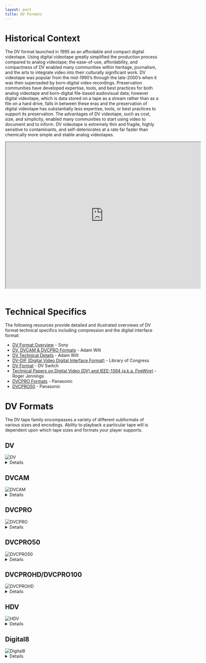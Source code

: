 ```yaml
---
layout: post
title: DV Formats
---
```


# Historical Context
The DV format launched in 1995 as an affordable and compact digital videotape. Using digital videotape greatly simplified the production process compared to analog videotape; the ease-of-use, affordability, and compactness of DV enabled many communities within heritage, journalism, and the arts to integrate video into their culturally significant work. DV videotape was popular from the mid-1990’s through the late-2000’s when it was then superseded by born-digital video recordings. Preservation communities have developed expertise, tools, and best practices for both analog videotape and born-digital file-based audiovisual data; however digital videotape, which is data stored on a tape as a stream rather than as a file on a hard drive, falls in between these eras and the preservation of digital videotape has substantially less expertise, tools, or best practices to support its preservation. The advantages of DV videotape, such as cost, size, and simplicity, enabled many communities to start using video to document and to inform. DV videotape is extremely thin and fragile, highly sensitive to contaminants, and self-deteriorates at a rate far faster than chemically more simple and stable analog videotapes.

<iframe src="https://drive.google.com/file/d/1lxp3_LZrQEFtOyzypTf18joWfq6m28um/preview" width="640" height="480" allow="autoplay"></iframe>
&nbsp;

# Technical Specifics

The following resources provide detailed and illustrated overviews of DV format technical specifics including compression and the digital interface format:

* [DV Format Overview](https://web.archive.org/web/20110928040838/http://www.sony.ca/dvcam/pdfs/dvcam%20format%20overview.pdf) - Sony
* [DV, DVCAM & DVCPRO Formats](http://www.adamwilt.com/DV-FAQ-tech.html#DVchromakey) - Adam Wilt
* [DV Technical Details](http://www.adamwilt.com/DV-tech.html) - Adam Wilt 
* [DV-DIF (Digital Video Digital Interface Format)](https://web.archive.org/web/20100106092818/http://www.digitalpreservation.gov//formats/fdd/fdd000173.shtml) - Library of Congress
* [DV Format](https://web.archive.org/web/20100107032158/http://dvswitch.alioth.debian.org/wiki/DV_format/) - DV Switch 
* [Technical Papers on Digital Video (DV) and IEEE-1394 (a.k.a. FireWire)](http://web.archive.org/web/20041014025948/http://www.chumpchange.com/parkplace/Video/TechPapers.htm) - Roger Jennings
* [DVCPRO Formats](https://pro-av.panasonic.net/en/sales_o/02products/tapes/tapes.html) - Panasonic
* [DVCPRO50](https://www.broadcaststore.com/pdf/model/787287/B_AJ-HD1700.pdf) - Panasonic


# DV Formats

The DV tape family encompasses a variety of different subformats of various sizes and encodings. Ability to playback a particular tape will is dependent upon which tape sizes and formats your player supports.

## DV
<img alt="DV" src="{{ site.baseurl }}/images/DV+MiniDV_size-compare.png">
<details markdown=1>
  <summary markdown="span">Details</summary>

- Release Date: 1995
- AKA: MiniDV (for the small sized cassettes)
- Developing Manufacture: consortium of video camera manufacturers led by Sony and Panasonic
- Maximum Recording Capacity:
  - Small (MiniDV)
    - Standard Play (SP) - 66-80 minutes
    - Long Play (LP) -  132 minutes
  - Large (Standard)
    - Standard Play (SP) - 126-180 minutes
    - Long Play (LP) -  276 minutes
  - DVCAM 184 minute tape (can be recorded in DV at LP mode, but LP mode cannot be used for DVCAM formatting)
    - Standard Play (SP) - 276 minutes
    - Long Play (LP) - 414 minutes
- Size
  - Small (MiniDV) - 6.5 x 4.8 x 1.2 cm (see MiniDV for more details)
  - Large (Standard) - 12.5 x 7.8 x 1.5 cm
- Fun Facts/Tips
  - DV is an international standard created by a consortium of 10 companies for a consumer digital video format. The companies involved were Matsushita Electric Industrial Corp (Panasonic), Sony Corp, Victor Corporation of Japan (JVC), Philips Electronics, N.V., Sanyo Electric Co. Ltd, Hitachi, Ltd., Sharp Corporation,  Thompson Multimedia, Mitsubishi Electric Corporation, and Toshiba Corporation. 
  - DV tapes can be played back in both DVCAM and DVCPRO VCRs. Some DVPRO decks require an adapter to accommodate MiniDV, but Sony’s DSR-1500A, DSR-1000, and DSR-2000 all accept MiniDV without an adapter.
  - DV in LP mode will not play back in DVCAM or DVCPRO VTRs other than the DSR-2000
  - DV in SP mode (60-minute or shorter tapes) appears to be the universal tape format: it will play back in any of the VTRs.
  - An EP/LP tape can be FF/REW in a DVCAM, MiniDV or DVCPro deck, but cannot be played in a deck that isn’t compatible with EP/LP mode.
  - Most decks that cannot playback LP have a little EP or LP light that will flash or illuminate indicating it’s not compatible.
  - Uses the same codec as DV and was released the same year as the smaller sized cassette.
  - Most commonly used DV format.
  - DV tapes can be played back in both DVCAM and DVCPRO VCRs.
</details>


## DVCAM
<img alt="DVCAM" src="{{ site.baseurl }}/images/DVCAM_size-compare.png">
<details markdown=1>
  <summary markdown="span">Details</summary>

- Release Date: 1996
- Developing Manufacture: Sony
- Maximum Recording Capacity:
  - Small (MiniDV) - 40 minutes
  - Large (Standard) - 184 minutes
- Size
  - Small (MiniDV) - 6.5 x 4.8 x 1.2 cm (see MiniDV for more details)
  - Large (Standard) - 12.5 x 7.8 x 1.5 cm
- Fun Facts/Tips
  - DVCAM was Sony’s response to DVCPro and was advertised as being a professional grade format.
  - Uses locked audio, which prevents audio synchronization drift that may happen on DV if several generations of copies are made.
  - When recorded to tape, DVCAM uses 15 μm track pitch, which is 50% wider compared to baseline. Accordingly, tape is transported 50% faster, which reduces recording time by one third compared to regular DV. Because of the wider track and track pitch, DVCAM has the ability to do a frame-accurate insert edit, while regular DV may vary by a few frames on each edit compared to the preview.
  - With the exception of some newer (2001+) Panasonic and JVC machines, DVCAM does not play back on other manufacturer's DV equipment. Check the corresponding manual to find out if your machine will play back DVCAM.
  - DVCAM cannot record in LP mode.
</details>


## DVCPRO
<img alt="DVCPRO" src="{{ site.baseurl }}/images/DVCPro_size-compare.png">
<details markdown=1>
  <summary markdown="span">Details</summary>

- Release Date: 1995
- Developing Manufacture: Panasonic
- Maximum Recording Capacity:
  - Medium - 66 minutes
  - Large - 126
- Size
  - Medium - 9.7 x 6.36 x 1.4 cm
  - Large (Standard) - 12.4 x 7.6 x 1.4 cm
- Fun Facts/Tips
  - DVCPRO25 was an alternative name for the original DVCPRO.
  - Looks similar to other DVCPRO varieties, but is distinguishable by a yellow cassette door.
  - Philips, Ikegami, Hitachi also produced DVCPRO videotapes and equipment. For the most part, DVCPRO tapes need to be played in a deck manufactured by the same company as the tape.
  - DVCPRO VCRs can play both DV and DVCAM tapes but cannot record in these formats. MiniDV tapes can be played with an adaptor.
  - DVCPRO could not record in LP mode.
  - The Sony DSR-1500A deck will play back DVCPRO25 over 1394 as DVCPRO data, but is not compatible with other DVCPRO formats.
</details>


## DVCPRO50
<img alt="DVCPRO50" src="{{ site.baseurl }}/images/DVCPRO50.png">
<details markdown=1>
  <summary markdown="span">Details</summary>
  
- Release Date: 1997
- Developing Manufacture: Panasonic
- Maximum Recording Capacity:
  - Medium - 33 Minutes
  - Large (Standard) - 92 minutes
  - X-Large - 126 minutes
- Size
  - Medium - 9.7 x 6.36 x 1.4 cm
  - Large (Standard) - 12.4 x 7.6 x 1.4 cm
  - X-Large - 17.2 x 10.2 x 1.46 cm
- Fun Facts/Tips
  - Looks similar to other DVCPRO varieties, but is distinguishable by a blue cassette door.
  - DVCPRO50 offers two technical advantages over standard DVCPRO:
    - The bitrate is doubled to 50 Mbps
    - Color-sampling resolution is 4:2:2 instead of 4:1:1
  - The increased data rate means that recording time for DVCPRO50 is half that of standard DVCPRO.
  - DVCPRO50 is backwards-compatible with standard DVCPRO.
  - DVCPRO50 could not record in LP mode.
</details>


## DVCPROHD/DVCPRO100
<img alt="DVCPROHD" src="{{ site.baseurl }}/images/DVCPROHD_size-compare_NEW.png">
<details markdown=1>
  <summary markdown="span">Details</summary>
  
- Release Date: 2000
- Developing Manufacture: Panasonic
- Maximum Recording Capacity: 
  - Medium - 16.5 Minutes
  - Large - 64 minutes
  - X-Large - 126 minutes
- Size
  - Medium - 9.7 x 6.36 x 1.4 cm
  - Large (Standard) - 12.4 x 7.6 x 1.4 cm
  - X-Large - 17.2 x 10.2 x 1.46 cm
- Fun Facts/Tips
  - DVCPRO100 was an alternative name for DVCPROHD.
  - Looks similar to other DVCPRO varieties, but is distinguishable by a red cassette door.
  - DVCPROHD could be recorded in LP mode.
</details>


## HDV
<img alt="HDV" src="{{ site.baseurl }}/images/HDV+MiniDV_size-compare_NEW.png">
<details markdown=1>
  <summary markdown="span">Details</summary>

- Release Date: 2003
- Developing Manufacture: developed by JVC and supported by Sony, Canon, and Sharp
- Maximum Recording Capacity:
  - MiniDV - 63 minutes
  - Standard DVCAM - 184 minutes
  - HDV/DV-SP - 276 Minutes
- Size
  - Small - 6.5 x 4.8 x 1.2 cm
  - Large (Standard) - 12.5 x 7.8 x 1.5 cm
- Fun Facts/Tips
  - A HDV tape can be FF/REW in a DVCAM, MiniDV or DVCPro deck, but when in play mode, it will not play (no image or sound will playback and the counter will not move).
  - Only the HVR-S270 HDV camcorder was capable of recording onto full-size DV cassettes, but most HDV decks could accommodate both sizes for dubbing.
  - Generally, HDV devices are capable of playing and recording in DV format, though this is not required by HDV specification. Many HDV devices manufactured by Sony are capable of playing and recording in DVCAM format. 1080-line devices generally are not compatible with 720-line devices, though some standalone tape decks accept both HDV flavors. Devices that can play and record native 1080p video can play and record native 1080i video, however the opposite is not always the case.
  - HDV uses the same style tapes as DV, but uses MPEG-2 for compression, which transfers to a file with a MT2 wrapper (vs. a DV wrapper).
  - HDV can be recorded on any MiniDV tape.
</details>


## Digital8
<img alt="Digital8" src="{{ site.baseurl }}/images/Digital8.png">
<details markdown=1>
  <summary markdown="span">Details</summary>

- Release Date: 1999
- Developing Manufacture: Sony, Hitachi
- Maximum Recording Capacity: 60 minutes
- Size: 9.5 x 6.2 x 1.5 cm
- Fun Facts/Tips:
  - Uses the same digital encoding as MiniDV, but in a 8mm cassette (uses the same shell as Hi8 and Video8 videotape). For more information please see comparison descriptions from [Media College](https://www.mediacollege.com/video/format/compare/minidv-d8.html) and [Adam Wilt](http://www.adamwilt.com/DV-tech.html). 
  - An 8mm or Hi8 tape can be recorded in digital mode, but the 2 hour tapes can only store 1 hour of digital content.
  - Digital8 cannot record in LP mode.
  - Digital8 equipment records in DV format only, but usually can playback Video8 and Hi8 tapes as well. 
  - Also known as D8.
</details>

